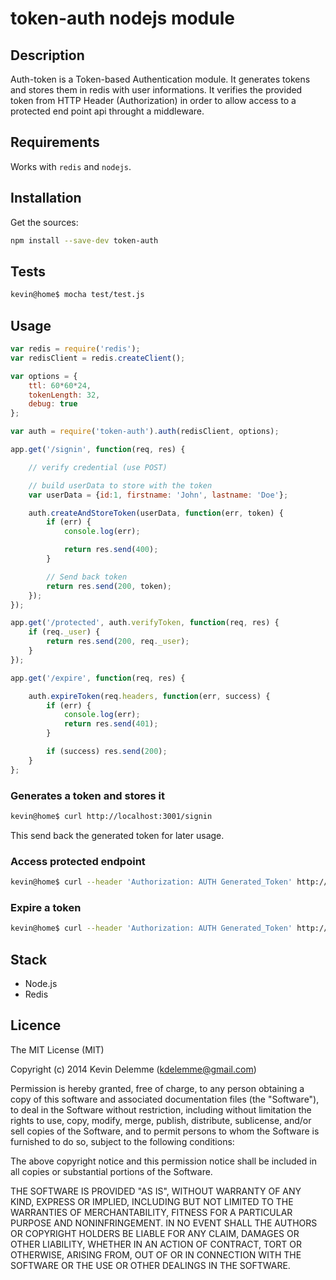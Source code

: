 # token-auth nodejs module


## Description

Auth-token is a Token-based Authentication module. It generates tokens and stores them in redis with user informations. It verifies the provided token from HTTP Header (Authorization) in order to allow access to a protected end point api throught a middleware.

## Requirements

Works with `redis` and `nodejs`.

## Installation

Get the sources:
```bash
npm install --save-dev token-auth
```

## Tests

```bash
kevin@home$ mocha test/test.js
```

## Usage

```javascript
var redis = require('redis'); 
var redisClient = redis.createClient(); 

var options = {
	ttl: 60*60*24,
	tokenLength: 32,
	debug: true
};

var auth = require('token-auth').auth(redisClient, options);

app.get('/signin', function(req, res) {

	// verify credential (use POST)

	// build userData to store with the token
	var userData = {id:1, firstname: 'John', lastname: 'Doe'};

	auth.createAndStoreToken(userData, function(err, token) {
		if (err) {
			console.log(err);

			return res.send(400);
		} 

		// Send back token
		return res.send(200, token);
	});
});

app.get('/protected', auth.verifyToken, function(req, res) {
	if (req._user) {
		return res.send(200, req._user);
	}
});

app.get('/expire', function(req, res) {

	auth.expireToken(req.headers, function(err, success) {
		if (err) {
			console.log(err);
			return res.send(401);
		}

		if (success) res.send(200);
	}
};
```

### Generates a token and stores it
```bash
kevin@home$ curl http://localhost:3001/signin
```

This send back the generated token for later usage.

### Access protected endpoint
```bash
kevin@home$ curl --header 'Authorization: AUTH Generated_Token' http://localhost:3001/protected
```

### Expire a token
```bash
kevin@home$ curl --header 'Authorization: AUTH Generated_Token' http://localhost:3001/expire
```

## Stack

* Node.js
* Redis

## Licence
The MIT License (MIT)

Copyright (c) 2014 Kevin Delemme (kdelemme@gmail.com)

Permission is hereby granted, free of charge, to any person obtaining a copy
of this software and associated documentation files (the "Software"), to deal
in the Software without restriction, including without limitation the rights
to use, copy, modify, merge, publish, distribute, sublicense, and/or sell
copies of the Software, and to permit persons to whom the Software is
furnished to do so, subject to the following conditions:

The above copyright notice and this permission notice shall be included in
all copies or substantial portions of the Software.

THE SOFTWARE IS PROVIDED "AS IS", WITHOUT WARRANTY OF ANY KIND, EXPRESS OR
IMPLIED, INCLUDING BUT NOT LIMITED TO THE WARRANTIES OF MERCHANTABILITY,
FITNESS FOR A PARTICULAR PURPOSE AND NONINFRINGEMENT. IN NO EVENT SHALL THE
AUTHORS OR COPYRIGHT HOLDERS BE LIABLE FOR ANY CLAIM, DAMAGES OR OTHER
LIABILITY, WHETHER IN AN ACTION OF CONTRACT, TORT OR OTHERWISE, ARISING FROM,
OUT OF OR IN CONNECTION WITH THE SOFTWARE OR THE USE OR OTHER DEALINGS IN
THE SOFTWARE.

